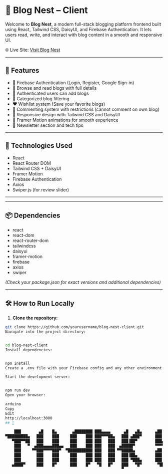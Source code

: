 # 📝 Blog Nest – Client

Welcome to **Blog Nest**, a modern full-stack blogging platform frontend built using React, Tailwind CSS, DaisyUI, and Firebase Authentication. It lets users read, write, and interact with blog content in a smooth and responsive UI.

🌐 Live Site: [Visit Blog Nest](https://blog-nests.web.app/)

---

## 🚀 Features

- 🔐 Firebase Authentication (Login, Register, Google Sign-in)  
- 📃 Browse and read blogs with full details  
- 📝 Authenticated users can add blogs  
- 🎯 Categorized blog filtering  
- ❤️ Wishlist system (Save your favorite blogs)  
- 💬 Commenting system with restrictions (cannot comment on own blog)  
- 📱 Responsive design with Tailwind CSS and DaisyUI  
- 🎨 Framer Motion animations for smooth experience  
- 📩 Newsletter section and tech tips  

---

## 🧰 Technologies Used

- React  
- React Router DOM  
- Tailwind CSS + DaisyUI  
- Framer Motion  
- Firebase Authentication  
- Axios  
- Swiper.js (for review slider)  

---



---

## 📦 Dependencies

- react  
- react-dom  
- react-router-dom  
- tailwindcss  
- daisyui  
- framer-motion  
- firebase  
- axios  
- swiper  

*(Check your package.json for exact versions and additional dependencies)*

---

## 🛠️ How to Run Locally

1. **Clone the repository:**

```bash
git clone https://github.com/yourusername/blog-nest-client.git
Navigate into the project directory:


cd blog-nest-client
Install dependencies:


npm install
Create a .env file with your Firebase config and any other environment variables.

Start the development server:


npm run dev
Open your browser:

arduino
Copy
Edit
http://localhost:3000
## 📁

    ███        ▄█    █▄       ▄████████ ███▄▄▄▄      ▄█   ▄█▄      ▄██   ▄    ▄██████▄  ███    █▄  
▀█████████▄   ███    ███     ███    ███ ███▀▀▀██▄   ███ ▄███▀      ███   ██▄ ███    ███ ███    ███ 
   ▀███▀▀██   ███    ███     ███    ███ ███   ███   ███▐██▀        ███▄▄▄███ ███    ███ ███    ███ 
    ███   ▀  ▄███▄▄▄▄███▄▄   ███    ███ ███   ███  ▄█████▀         ▀▀▀▀▀▀███ ███    ███ ███    ███ 
    ███     ▀▀███▀▀▀▀███▀  ▀███████████ ███   ███ ▀▀█████▄         ▄██   ███ ███    ███ ███    ███ 
    ███       ███    ███     ███    ███ ███   ███   ███▐██▄        ███   ███ ███    ███ ███    ███ 
    ███       ███    ███     ███    ███ ███   ███   ███ ▀███▄      ███   ███ ███    ███ ███    ███ 
   ▄████▀     ███    █▀      ███    █▀   ▀█   █▀    ███   ▀█▀       ▀█████▀   ▀██████▀  ████████▀  
                                                    ▀                                              
